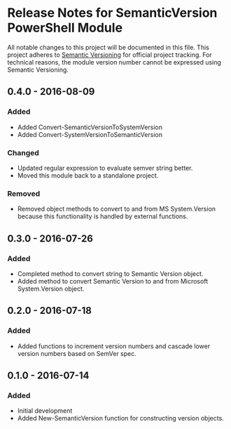 # Release Notes for SemanticVersion PowerShell Module

All notable changes to this project will be documented in this file.
This project adheres to [Semantic Versioning](http://semver.org/) for 
official project tracking. For technical reasons, the module version 
number cannot be expressed using Semantic Versioning.

## 0.4.0 - 2016-08-09
### Added
- Added Convert-SemanticVersionToSystemVersion
- Added Convert-SystemVersionToSemanticVersion
### Changed
- Updated regular expression to evaluate semver string better.
- Moved this module back to a standalone project.
### Removed
- Removed object methods to convert to and from MS System.Version
  because this functionality is handled by external functions.

## 0.3.0 - 2016-07-26
### Added
- Completed method to convert string to Semantic Version object.
- Added method to convert Semantic Version to and from Microsoft 
  System.Version object.

## 0.2.0 - 2016-07-18
### Added
- Added functions to increment version numbers and cascade lower version 
  numbers based on SemVer spec.

## 0.1.0 - 2016-07-14
### Added
- Initial development
- Added New-SemanticVersion function for constructing version objects.
